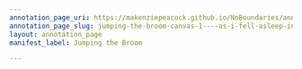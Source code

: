 ```yaml
---
annotation_page_uri: https://makenziepeacock.github.io/NoBoundaries/annotations/jumping-the-broom-canvas-1----as-i-fell-asleep-in-katherine-s-arms-with-her-palm-stroking-my-face.json
annotation_page_slug: jumping-the-broom-canvas-1----as-i-fell-asleep-in-katherine-s-arms-with-her-palm-stroking-my-face
layout: annotation_page
manifest_label: Jumping the Broom

---
```

